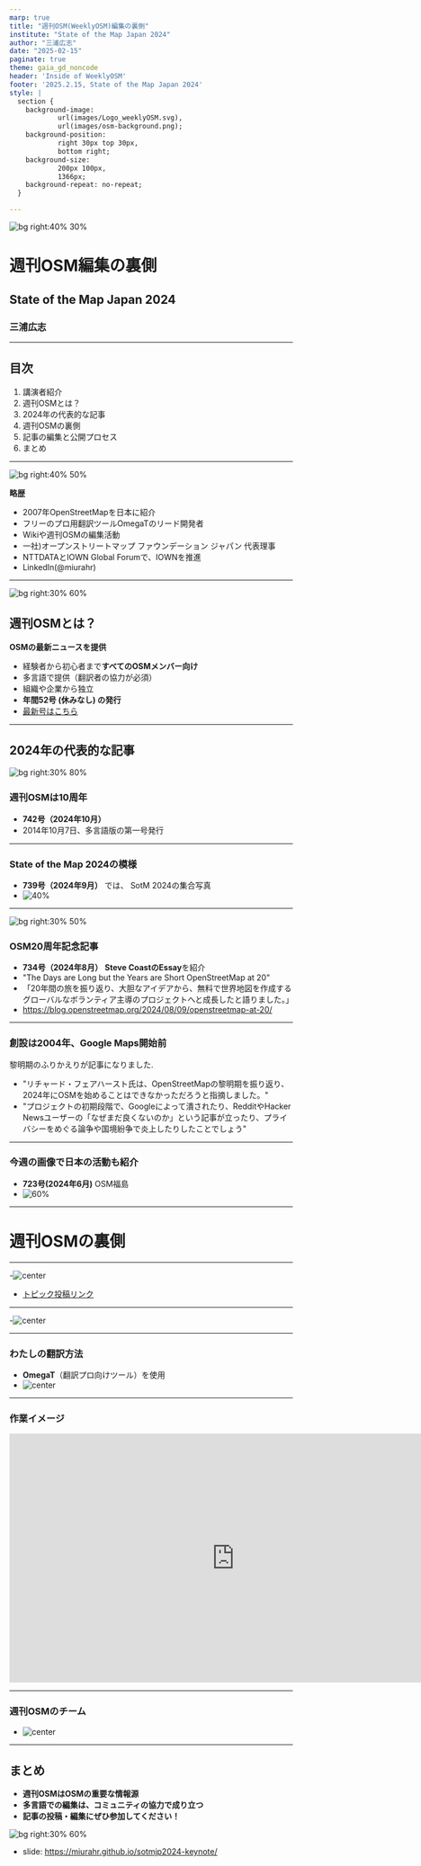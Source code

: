 ```yaml
---
marp: true
title: "週刊OSM(WeeklyOSM)編集の裏側"
institute: "State of the Map Japan 2024"
author: "三浦広志"
date: "2025-02-15"
paginate: true
theme: gaia_gd_noncode
header: 'Inside of WeeklyOSM'
footer: '2025.2.15, State of the Map Japan 2024'
style: |
  section {
    background-image:
            url(images/Logo_weeklyOSM.svg),
            url(images/osm-background.png);
    background-position:
            right 30px top 30px,
            bottom right;
    background-size:
            200px 100px,
            1366px;
    background-repeat: no-repeat;
  }

---
```


<!-- スライド1: タイトル -->
<!-- _class: gaia lead -->
<!-- _paginate: false -->
<!-- _header: '' -->
<!-- _footer: '' -->

![bg right:40% 30%](images/sotmjapan-logo.png)

# 週刊OSM編集の裏側
## State of the Map Japan 2024
### 三浦広志

---

## 目次
1. 講演者紹介
2. 週刊OSMとは？
3. 2024年の代表的な記事
4. 週刊OSMの裏側
5. 記事の編集と公開プロセス
6. まとめ

---

<!-- 講演者紹介 -->

![bg right:40% 50%](images/self-stand.jpg)

**略歴**
* 2007年OpenStreetMapを日本に紹介
* フリーのプロ用翻訳ツールOmegaTのリード開発者
* Wikiや週刊OSMの編集活動
* 一社)オープンストリートマップ ファウンデーション ジャパン 代表理事
* NTTDATAとIOWN Global Forumで、IOWNを推進
* LinkedIn(@miurahr)

---

<!-- 週刊OSMの目的 -->

![bg right:30% 60%](images/weeklyosm-qr.png)

## 週刊OSMとは？

**OSMの最新ニュースを提供**
- 経験者から初心者まで**すべてのOSMメンバー向け**
- 多言語で提供（翻訳者の協力が必須）
- 組織や企業から独立
- **年間52号 (休みなし) の発行**
- [最新号はこちら](https://weeklyosm.eu/)

---

## 2024年の代表的な記事

![bg right:30% 80%](images/10y_weeklyOSM_jp.png)

### 週刊OSMは10周年
- **742号（2024年10月）**
- 2014年10月7日、多言語版の第一号発行
 
---

### State of the Map 2024の模様
- **739号（2024年9月）** では、 SotM 2024の集合写真
- ![40%](images/739_crop.jpg)

---

![bg right:30% 50%](images/steave-essay-qr.png)

### OSM20周年記念記事
- **734号（2024年8月）** **Steve CoastのEssay**を紹介
- "The Days are Long but the Years are Short  OpenStreetMap at 20"
- 「20年間の旅を振り返り、大胆なアイデアから、無料で世界地図を作成するグローバルなボランティア主導のプロジェクトへと成長したと語りました。」
- https://blog.openstreetmap.org/2024/08/09/openstreetmap-at-20/

---

### 創設は2004年、Google Maps開始前

黎明期のふりかえりが記事になりました.

- "リチャード・フェアハースト氏は、OpenStreetMapの黎明期を振り返り、2024年にOSMを始めることはできなかっただろうと指摘しました。"
- "プロジェクトの初期段階で、Googleによって潰されたり、RedditやHacker Newsユーザーの「なぜまだ良くないのか」という記事が立ったり、プライバシーをめぐる論争や国境紛争で炎上したりしたことでしょう"

---

### 今週の画像で日本の活動も紹介

- **723号(2024年6月)** OSM福島
- ![60%](images/723_T_all.png)

---

# 週刊OSMの裏側

---

-![center](images/news-collection.svg)
- [トピック投稿リンク](https://weeklyosm.eu/ja/th‘Ｒis-news-should-be-in-weeklyosm)


---

-![center](images/way-to-build-news.svg)

---

### わたしの翻訳方法

- **OmegaT**（翻訳プロ向けツール）を使用
- ![center](images/translation-way.svg)

---

### 作業イメージ

<iframe src="https://player.vimeo.com/video/1054512440?badge=0&amp;autopause=0&amp;player_id=0&amp;app_id=58479" width="800" height="443" frameborder="0" allow="autoplay; fullscreen; picture-in-picture; clipboard-write; encrypted-media" title="osmbc-demo-2025-02-07_11.54.39"></iframe>

---

### 週刊OSMのチーム

- ![center](images/team-structure.svg)

---

<!-- スライド11: 結論 -->

## まとめ

- **週刊OSMはOSMの重要な情報源**
- **多言語での編集は、コミュニティの協力で成り立つ**
- **記事の投稿・編集にぜひ参加してください！**

![bg right:30% 60%](images/slide-qr.png)
- slide: https://miurahr.github.io/sotmjp2024-keynote/

<script src="https://player.vimeo.com/api/player.js"></script>
<script type="module">
  import mermaid from 'https://cdn.jsdelivr.net/npm/mermaid@10/dist/mermaid.esm.min.mjs';
  mermaid.initialize({ startOnLoad: true });
</script>